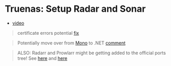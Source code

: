 # Truenas: Setup Radar and Sonar
- [video](https://youtu.be/DQIGUmWxBX8?t=165)
> certificate errors potential [fix](https://github.com/ix-plugin-hub/iocage-plugin-index/issues/276#issuecomment-944954785)

>Potentially move over from [Mono](https://www.mono-project.com/) to .NET [comment](https://github.com/ix-plugin-hub/iocage-plugin-index/issues/276#issuecomment-944954785)

>ALSO: Radarr and Prowlarr might be getting added to the official ports tree! 
See [here](https://bugs.freebsd.org/bugzilla/show_bug.cgi?id=259194) and [here](https://bugs.freebsd.org/bugzilla/show_bug.cgi?id=259196)
